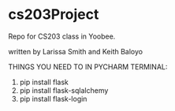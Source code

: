 # cs203Project
Repo for CS203 class in Yoobee.

written by Larissa Smith and Keith Baloyo

THINGS YOU NEED TO IN PYCHARM TERMINAL:

1. pip install flask
2. pip install flask-sqlalchemy
3. pip install flask-login
